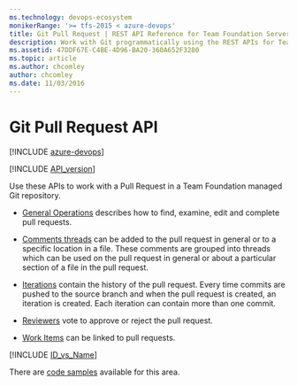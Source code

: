 ```yaml
---
ms.technology: devops-ecosystem
monikerRange: '>= tfs-2015 < azure-devops'
title: Git Pull Request | REST API Reference for Team Foundation Server
description: Work with Git programmatically using the REST APIs for Team Foundation Server.
ms.assetid: 47DDF67E-C4BE-4D96-BA20-360A652F3280
ms.topic: article
ms.author: chcomley
author: chcomley
ms.date: 11/03/2016
---
```


# Git Pull Request API

[!INCLUDE [azure-devops](../../_data/azure-devops-message.md)]

[!INCLUDE [API_version](../../_data/version3-preview.md)]


Use these APIs to work with a Pull Request in a Team Foundation managed Git repository.

* [General Operations](./pull-requests.md) describes how to find, examine, edit and complete pull requests.

* [Comments threads](./threads.md) can be added to the pull request in general or to a specific location in a file.  These comments are grouped into threads which can be used on the pull request in general or about a particular section of a file in the pull request.

* [Iterations](./iterations.md) contain the history of the pull request.  Every time commits are pushed to the source branch and when the pull request is created, an iteration is created.  Each iteration can contain more than one commit.

* [Reviewers](./reviewers.md) vote to approve or reject the pull request.

* [Work Items](./work-items.md) can be linked to pull requests.

[!INCLUDE [ID_vs_Name](../_data/id_or_name.md)]

There are [code samples](https://github.com/microsoft/azure-devops-dotnet-samples/blob/master/ClientLibrary/Samples/Git/PullRequestsSample.cs) available for this area.
